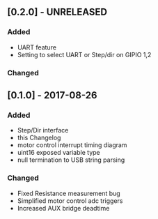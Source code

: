
## [0.2.0] - UNRELEASED
### Added
* UART feature
* Setting to select UART or Step/dir on GIPIO 1,2
### Changed

## [0.1.0] - 2017-08-26
### Added
* Step/Dir interface
* this Changelog
* motor control interrupt timing diagram
* uint16 exposed variable type
* null termination to USB string parsing

### Changed
* Fixed Resistance measurement bug
* Simplified motor control adc triggers
* Increased AUX bridge deadtime
